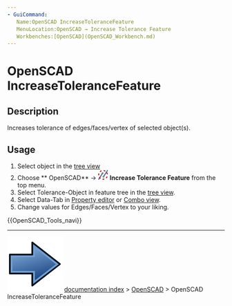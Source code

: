 ```yaml
---
- GuiCommand:
   Name:OpenSCAD IncreaseTolerance‏‎Feature
   MenuLocation:OpenSCAD → Increase Tolerance Feature‏‎
   Workbenches:[OpenSCAD](OpenSCAD_Workbench.md)
---
```


# OpenSCAD IncreaseToleranceFeature

## Description

Increases tolerance of edges/faces/vertex of selected object(s).

## Usage

1.  Select object in the [tree view](Tree_view.md)
2.  Choose ** OpenSCAD** → **<img src="images/OpenSCAD_IncreaseToleranceFeature.svg" width=24px> Increase Tolerance Feature** from the top menu.
3.  Select Tolerance-Object in feature tree in the [tree view](Tree_view.md).
4.  Select Data-Tab in [Property editor](Property_editor.md) or [Combo view](Combo_view.md).
5.  Change values for Edges/Faces/Vertex to your liking.




 {{OpenSCAD_Tools_navi}}



---
![](images/Button_right.svg) [documentation index](../README.md) > [OpenSCAD](OpenSCAD_Workbench.md) > OpenSCAD IncreaseToleranceFeature
